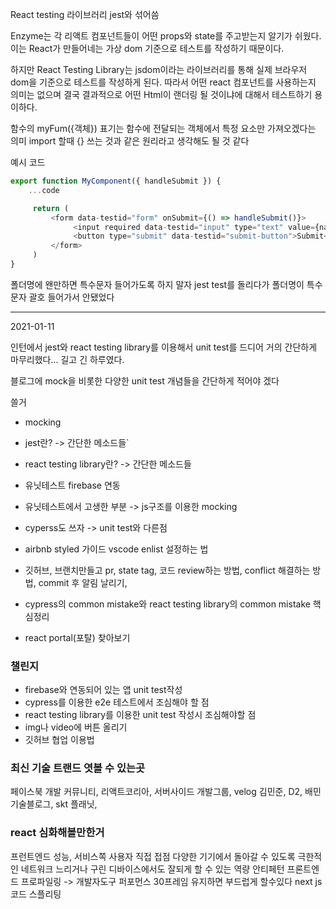 React testing 라이브러리
jest와 섞어씀

Enzyme는 각 리액트 컴포넌트들이 어떤 props와 state를 
주고받는지 알기가 쉬웠다. 이는 React가 만들어네는 가상 dom
기준으로 테스트를 작성하기 때문이다.

하지만 React Testing Library는 jsdom이라는 라이브러리를 통해
실제 브라우저 dom을 기준으로 테스트를 작성하게 된다.
따라서 어떤 react 컴포넌트를 사용하는지 의미는 없으며
결국 결과적으로 어떤 Html이 랜더링 될 것이냐에 대해서
테스트하기 용이하다.


함수의 myFum({객체}) 표기는
함수에 전달되는 객체에서 특정 요소만 가져오겠다는 의미
import 할때 {} 쓰는 것과 같은 원리라고 생각해도 될 것 같다


예시 코드
```js
export function MyComponent({ handleSubmit }) {
    ...code

     return (
         <form data-testid="form" onSubmit={() => handleSubmit()}>
              <input required data-testid="input" type="text" value={name} onChange={(e) => handleChange(e)}/>
              <button type="submit" data-testid="submit-button">Submit</button>
         </form>
     )
}
```

폴더명에 왠만하면 특수문자 들어가도록 하지 말자
jest test를 돌리다가 폴더명이 특수문자 괄호 들어가서
안됐었다

----
2021-01-11

인턴에서 jest와 react testing library를 이용해서
 unit test를 드디어 거의 간단하게 마무리했다...
길고 긴 하루였다.

블로그에 mock을 비롯한 다양한 unit test 개념들을 간단하게 적어야 겠다

쓸거
* mocking
* jest란? -> 간단한 메소드들`
* react testing library란? -> 간단한 메소드들
* 유닛테스트 firebase 연동
* 유닛테스트에서 고생한 부분 -> js구조를 이용한 mocking

* cyperss도 쓰자 -> unit test와 다른점 

* airbnb styled 가이드 vscode enlist 설정하는 법

* 깃허브, 브랜치만들고 pr, state tag, 코드 review하는 방법, 
conflict 해결하는 방법, commit 후 알림 날리기, 

* cypress의 common mistake와 react testing library의 common mistake 핵심정리

* react portal(포탈) 찾아보기

### 챌린지
* firebase와 연동되어 있는 앱 unit test작성
* cypress를 이용한 e2e 테스트에서 조심해야 할 점
* react testing library를 이용한  unit test 작성시 조심해야할 점
* img나 video에 버튼 올리기
* 깃허브 협업 이용법

### 최신 기술 트랜드 엿볼 수 있는곳 
페이스북 개발 커뮤니티, 리액트코리아, 서버사이드 개발그룹, velog 김민준, D2, 배민 기술블로그, skt 플래닛, 

### react 심화해볼만한거
프런트엔드 성능, 서비스쪽 사용자 직접 접점
다양한 기기에서 돌아갈 수 있도록
극한적인 네트워크 느리거나 구린 디바이스에서도 잘되게 할 수 있는 역량 안티페턴
프론트엔드 프로파일링 -> 개발자도구 퍼포먼스 30프레임 유지하면 부드럽게 할수있다 
next js 코드 스플리팅

